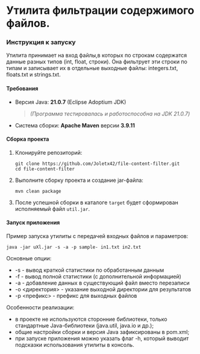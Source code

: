# Утилита фильтрации содержимого файлов.

### Инструкция к запуску

Утилита принимает на вход файлы,в которых по строкам содержатся данные разных типов (int, float, строки).
Она фильтрует эти строки по типам и записывает их в отдельные выходные файлы: integers.txt, floats.txt и strings.txt.

#### Требования

- Версия Java: **21.0.7** (Eclipse Adoptium JDK)
  > _(Программа тестировалась и работоспособна на JDK 21.0.7)_
- Система сборки: **Apache Maven** версии **3.9.11**

#### Сборка проекта

1. Клонируйте репозиторий:

   ```
   git clone https://github.com/Joletx42/file-content-filter.git
   cd file-content-filter
   ```

2. Выполните сборку проекта и создание jar-файла:

   ```
   mvn clean package
   ```

3. После успешной сборки в каталоге `target` будет сформирован исполняемый файл `util.jar`.

#### Запуск приложения

Пример запуска утилиты с передачей входных файлов и параметров:

```
java -jar uXl.jar -s -a -p sample- in1.txt in2.txt
```

Основные опции:

- -s - вывод краткой статистики по обработанным данным
- -f - вывод полной статистики (с дополнительной информацией)
- -a - добавление данных в существующий файл вместо перезаписи
- -o <директория> - указание выходной директории для результатов
- -p <префикс> - префикс для выходных файлов

Особенности реализации:

- в проекте не используются сторонние библиотеки, только стандартные Java-библиотеки (java.util, java.io и др.);
- общие настройки сборки и версия Java зафиксированы в pom.xml;
- при запуске приложения можно указать флаг -h, который выводит подсказки использования утилиты в консоль.
